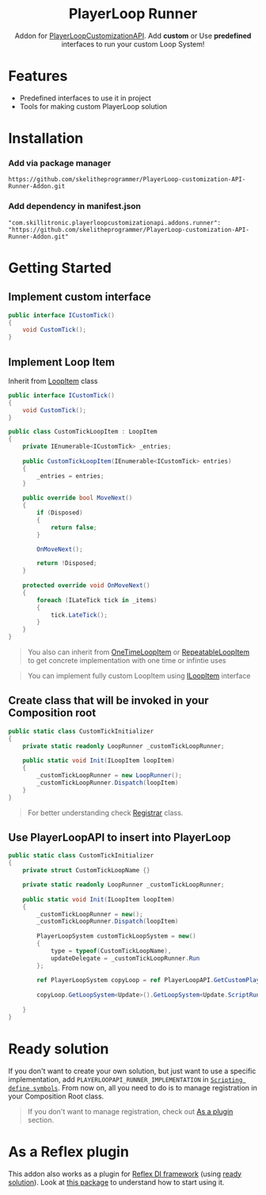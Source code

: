 <div align="center">   

<h1>PlayerLoop Runner</h1>
Addon for <a href="https://github.com/skelitheprogrammer/PlayerLoop-Customization-API">PlayerLoopCustomizationAPI</a>. Add <b>custom</b> or Use <b>predefined</b> interfaces to run your custom Loop System!
</div>

# Features

- Predefined interfaces to use it in project
- Tools for making custom PlayerLoop solution

# Installation

### Add via package manager

```
https://github.com/skelitheprogrammer/PlayerLoop-customization-API-Runner-Addon.git
```

### Add dependency in manifest.json
```
"com.skillitronic.playerloopcustomizationapi.addons.runner": "https://github.com/skelitheprogrammer/PlayerLoop-customization-API-Runner-Addon.git"
```

# Getting Started

## Implement custom interface
```c#
public interface ICustomTick()
{
    void CustomTick();
}
```
## Implement Loop Item
Inherit from [LoopItem](LoopItem.cs) class
```c#
public interface ICustomTick()
{
    void CustomTick();
}

public class CustomTickLoopItem : LoopItem
{
    private IEnumerable<ICustomTick> _entries;
    
    public CustomTickLoopItem(IEnumerable<ICustomTick> entries)
    {
        _entries = entries;
    }
    
    public override bool MoveNext()
    {
        if (Disposed)
        {
            return false;
        }

        OnMoveNext();

        return !Disposed;
    }
    
    protected override void OnMoveNext()
    {
        foreach (ILateTick tick in _items)
        {
            tick.LateTick();
        }
    }
}
```
> You also can inherit from [OneTimeLoopItem](Runtime/OneTimeLoopItem.cs) or [RepeatableLoopItem](Runtime/RepeatableLoopItem.cs) to get concrete implementation with one time or infintie uses

> You can implement fully custom LoopItem using [ILoopItem](ILoopItem.cs) interface
## Create class that will be invoked in your Composition root
```c#
public static class CustomTickInitializer 
{
    private static readonly LoopRunner _customTickLoopRunner;
    
    public static void Init(ILoopItem loopItem)
    {
        _customTickLoopRunner = new LoopRunner();
        _customTickLoopRunner.Dispatch(loopItem)
    }
}
```
> For better understanding check [Registrar](Implementation/Registrar.cs) class.
## Use PlayerLoopAPI to insert into PlayerLoop

```c#
public static class CustomTickInitializer 
{
    private struct CustomTickLoopName {}

    private static readonly LoopRunner _customTickLoopRunner;
    
    public static void Init(ILoopItem loopItem)
    {
        _customTickLoopRunner = new();
        _customTickLoopRunner.Dispatch(loopItem)
        
        PlayerLoopSystem customTickLoopSystem = new()
        {
            type = typeof(CustomTickLoopName),
            updateDelegate = _customTickLoopRunner.Run
        };
        
        ref PlayerLoopSystem copyLoop = ref PlayerLoopAPI.GetCustomPlayerLoop();
            
        copyLoop.GetLoopSystem<Update>().GetLoopSystem<Update.ScriptRunBehaviourUpdate>.InserAtBeginning(customTickLoopSystem);
        
    }
}
```

# Ready solution
If you don't want to create your own solution, but just want to use a specific implementation,
add `PLAYERLOOPAPI_RUNNER_IMPLEMENTATION` in [`Scripting define symbols`](https://docs.unity3d.com/Manual/CustomScriptingSymbols.html). 
From now on, all you need to do is to manage registration in your Composition Root class.

> If you don't want to manage registration, check out [As a plugin](#as-a-plugin) section.

# As a Reflex plugin
This addon also works as a plugin for [Reflex DI framework](https://github.com/gustavopsantos/Reflex#blazing-fast-minimal-but-complete-dependency-injection-library-for-unity) (using [ready solution](#ready-solution)). Look at [this package](https://github.com/skelitheprogrammer/Reflex-PlayerLoop-Runner-Plugin)
to understand how to start using it.
